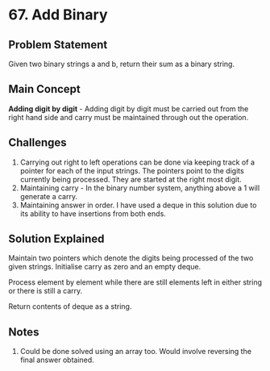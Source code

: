 # 67. Add Binary

## Problem Statement

Given two binary strings a and b, return their sum as a binary string.

## Main Concept

**Adding digit by digit** - Adding digit by digit must be carried out from the right hand side and carry must be maintained through out the operation.

## Challenges

1. Carrying out right to left operations can be done via keeping track of a pointer for each of the input strings. The pointers point to the digits currently being processed. They are started at the right most digit.
2. Maintaining carry - In the binary number system, anything above a 1 will generate a carry.
3. Maintaining answer in order. I have used a deque in this solution due to its ability to have insertions from both ends.

## Solution Explained

Maintain two pointers which denote the digits being processed of the two given strings. Initialise carry as zero and an empty deque.

Process element by element while there are still elements left in either string or there is still a carry.

Return contents of deque as a string.

## Notes

1. Could be done solved using an array too. Would involve reversing the final answer obtained.
